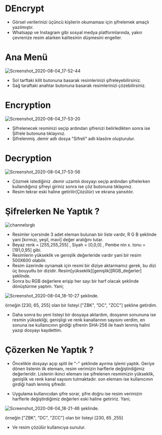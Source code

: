 # DEncrypt

* Görsel verilerinizi üçüncü kişilerin okumaması için şifrelemek amaçlı yazılmıştır.
* Whatsapp ve Instagram gibi sosyal medya platformlarında, yakın çevrenize resim atarken kalitesinin düşmesini engeller.


# Ana Menü

![Screenshot_2020-08-04_17-52-44](https://user-images.githubusercontent.com/54184905/89309016-9659a400-d67b-11ea-986c-359554546aab.png)

* Sol tarftaki kilit butonuna basarak resimlerinizi şifreleyebilirsiniz.
* Sağ taraftaki anahtar butonuna basarak resimlerinizi çözebilirsiniz.


# Encryption

![Screenshot_2020-08-04_17-53-20](https://user-images.githubusercontent.com/54184905/89309018-978ad100-d67b-11ea-8dbd-51f15dc6bb97.png)

* Şifrelenecek resminizi seçip ardından şifrenizi belirledikten sonra ise Şifrele butonuna tıklayınız.
* Şifrelenmiş .demir adlı dosya "Sifreli" adlı klasöre oluşturulur.


# Decryption

![Screenshot_2020-08-04_17-53-56](https://user-images.githubusercontent.com/54184905/89309023-978ad100-d67b-11ea-80d8-894d20d496b9.png)

* Çözmek istediğiniz .demir uzantılı dosyayı seçip ardından şifrelerken kullandığınız şifreyi giriniz sonra ise çöz butonuna tıklayınız.
* Resim tekrar eski haline getirilir(Çözülür) ve ekrana yansıtılır.


# Şifrelerken Ne Yaptık ?

![channelsrgb](https://user-images.githubusercontent.com/54184905/89309831-99a15f80-d67c-11ea-926f-fd3d5bed69a9.gif)

* Resimler içersinde 3 adet eleman bulunan bir liste vardır, R G B şeklinde yani [kırmızı, yeşil, mavi] değer aralığını tutar.
* Beyaz renk = [255,255,255] , Siyah = [0,0,0] , Pembe nin x. tonu = [191,0,95] gibi.
* Resimlerin yükseklik ve genişlik değerleride vardır yani bir resim 500X600 olabilir.
* Resim üzerinde oynamak için resmi bir diziye aktarmamız gerek, bu dizi üç bouyutlu bir dizidir. Resim[yükseklik][genişlik][RGB_değerler] şeklinde.
* Sonra bu RGB değerlere erişip her sayı bir harf olacak şeklinde dönüştürme yaptım. Yani;

![Screenshot_2020-08-04_18-10-27](https://user-images.githubusercontent.com/54184905/89310864-f2252c80-d67d-11ea-93a9-63a370e59985.png) şeklinde.

örneğin [230, 65, 255] olan bir listeyi ["ZBK", "DC", "ZCC"] şekline getirdim.

* Daha sonra bu yeni listeyi bir dosyaya aktardım, dosyanın sonununa ise resmin yüksekliği, genişligi ve renk kanallarının sayısını verdim, en sonuna ise kullanıcının girdiği şifrenin SHA-256 ile hash lenmiş halini yazıp dosyayı kaydettim.



# Çözerken Ne Yaptık ?

* Öncelikle dosyayı açıp split ile "-" şeklinde ayırma işlemi yaptık. Geriye dönen listenin ilk elemanı, resim verimizin harflerle değiştirdiğimiz değerleridir. Listenin ikinci elemanı ise şifrelenen resmimizin yükseklik, genişlik ve renk kanal sayısını tutmaktadır. son elemanı ise kullanıcının girdiği hash lenmiş şifredir.

* Uygulama kullanıcıdan şifre sorar, şifre doğru ise resim verimizin harflerle değiştirdiğimiz değerleri eski haline getiririz. Yani; 


![Screenshot_2020-08-04_18-21-46](https://user-images.githubusercontent.com/54184905/89312046-71ffc680-d67f-11ea-9527-54e9e7da9536.png) şeklinde.


örneğin ["ZBK", "DC", "ZCC"] olan bir listeyi [230, 65 ,255]

* Ve resim çözülür kullanıcıya sunulur.
